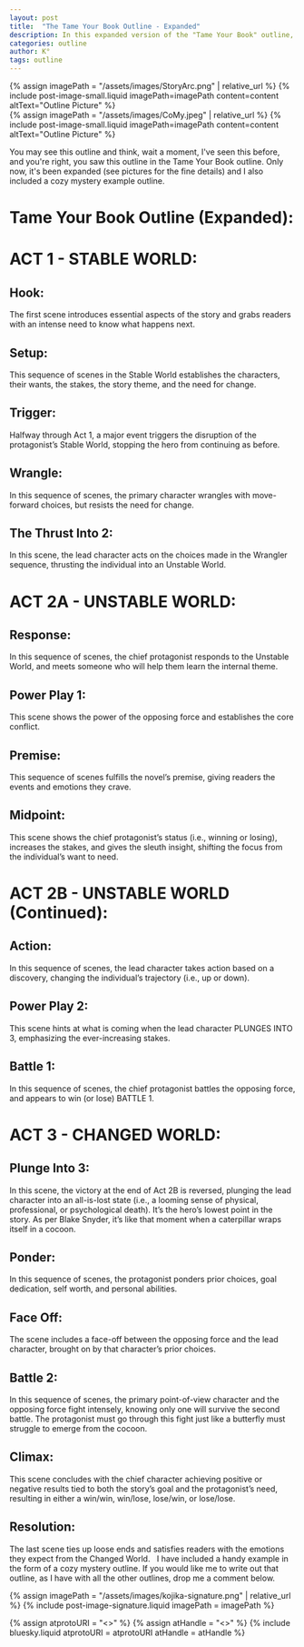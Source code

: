```yaml
---
layout: post
title:  "The Tame Your Book Outline - Expanded"
description: In this expanded version of the "Tame Your Book" outline, I break down novel structure into three distinct acts and eighteen key beats. The framework moves from a Stable World through an Unstable World to a Changed World, with detailed scene sequences that guide character development and plot progression. Each beat serves a specific purpose, from the initial Hook through to the final Resolution, with particular attention to power plays, battles, and transformative moments. This structure works especially well for genres like cozy mysteries, where both external plot and internal character development need careful pacing.
categories: outline
author: K°
tags: outline
---
```


<div>
{% assign imagePath = "/assets/images/StoryArc.png" | relative_url %}
{% include post-image-small.liquid imagePath=imagePath content=content 
altText="Outline Picture" %}
</div>
<div>
{% assign imagePath = "/assets/images/CoMy.jpeg" | relative_url %}
{% include post-image-small.liquid imagePath=imagePath content=content 
altText="Outline Picture" %}
</div>

You may see this outline and think, wait a moment, I've seen this before, and you're right, you saw this outline in the Tame Your Book outline. Only now, it's been expanded (see pictures for the fine details) and I also included a cozy mystery example outline.
&nbsp;
# Tame Your Book Outline (Expanded):
# ACT 1 - STABLE WORLD:
## Hook:
The first scene introduces essential aspects of the story and grabs readers with an intense need to know what happens next.
&nbsp;
## Setup:
This sequence of scenes in the Stable World establishes the characters, their wants, the stakes, the story theme, and the need for change.
&nbsp;
## Trigger:
Halfway through Act 1, a major event triggers the disruption of the protagonist’s Stable World, stopping the hero from continuing as before.
&nbsp;
## Wrangle:
In this sequence of scenes, the primary character wrangles with move-forward choices, but resists the need for change.
&nbsp;
## The Thrust Into 2:
In this scene, the lead character acts on the choices made in the Wrangler sequence, thrusting the individual into an Unstable World.
&nbsp;
# ACT 2A - UNSTABLE WORLD:
## Response:
In this sequence of scenes, the chief protagonist responds to the Unstable World, and meets someone who will help them learn the internal theme.
&nbsp;
## Power Play 1:
This scene shows the power of the opposing force and establishes the core conflict.
&nbsp;
## Premise:
This sequence of scenes fulfills the novel’s premise, giving readers the events and emotions they crave.
&nbsp;
## Midpoint:
This scene shows the chief protagonist’s status (i.e., winning or losing), increases the stakes, and gives the sleuth insight, shifting the focus from the individual’s want to need.
&nbsp;
# ACT 2B - UNSTABLE WORLD (Continued):
## Action:
In this sequence of scenes, the lead character takes action based on a discovery, changing the individual’s trajectory (i.e., up or down).
&nbsp;
## Power Play 2:
This scene hints at what is coming when the lead character PLUNGES INTO 3, emphasizing the ever-increasing stakes.
&nbsp;
## Battle 1:
In this sequence of scenes, the chief protagonist battles the opposing force, and appears to win (or lose) BATTLE 1.
&nbsp;
# ACT 3 - CHANGED WORLD:
## Plunge Into 3:
In this scene, the victory at the end of Act 2B is reversed, plunging the lead character into an all-is-lost state (i.e., a looming sense of physical, professional, or psychological death). It’s the hero’s lowest point in the story. As per Blake Snyder, it’s like that moment when a caterpillar wraps itself in a cocoon.
&nbsp;
## Ponder:
In this sequence of scenes, the protagonist ponders prior choices, goal dedication, self worth, and personal abilities.
&nbsp;
## Face Off:
The scene includes a face-off between the opposing force and the lead character, brought on by that character’s prior choices.
&nbsp;
## Battle 2:
In this sequence of scenes, the primary point-of-view character and the opposing force fight intensely, knowing only one will survive the second battle. The protagonist must go through this fight just like a butterfly must struggle to emerge from the cocoon.
&nbsp;
## Climax:
This scene concludes with the chief character achieving positive or negative results tied to both the story’s goal and the protagonist’s need, resulting in either a win/win, win/lose, lose/win, or lose/lose.
&nbsp;
## Resolution:
The last scene ties up loose ends and satisfies readers with the emotions they expect from the Changed World.
&nbsp;
I have included a handy example in the form of a cozy mystery outline. If you would like me to write out that outline, as I have with all the other outlines, drop me a comment below.
&nbsp;
<!-- signature -->
{% assign imagePath = "/assets/images/kojika-signature.png" | relative_url %}
{% include post-image-signature.liquid imagePath = imagePath %}

<!-- comments -->
{% assign atprotoURI = "<<atprotoURI>>" %}
{% assign atHandle = "<<atHandle>>" %}
{% include bluesky.liquid atprotoURI = atprotoURI atHandle = atHandle %}